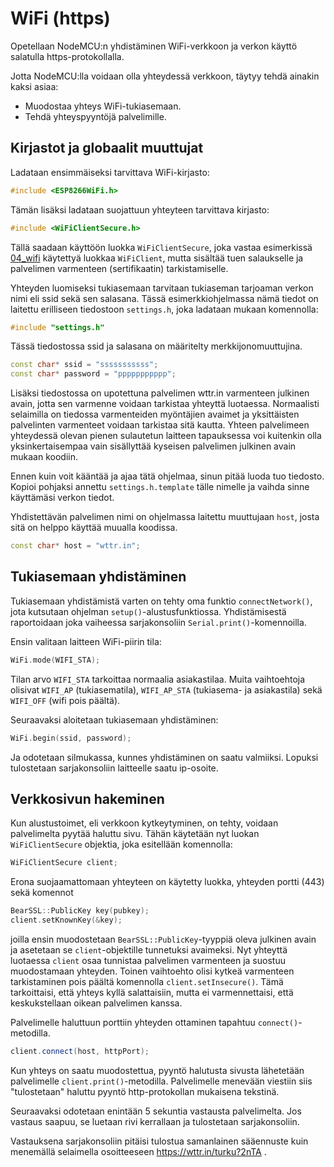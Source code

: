# WiFi (https)

Opetellaan NodeMCU:n yhdistäminen WiFi-verkkoon ja verkon käyttö salatulla
https-protokollalla.

Jotta NodeMCU:lla voidaan olla yhteydessä verkkoon, täytyy tehdä ainakin kaksi asiaa:
- Muodostaa yhteys WiFi-tukiasemaan.
- Tehdä yhteyspyyntöjä palvelimille.

## Kirjastot ja globaalit muuttujat

Ladataan ensimmäiseksi tarvittava WiFi-kirjasto:

```c++
#include <ESP8266WiFi.h>
```

Tämän lisäksi ladataan suojattuun yhteyteen tarvittava kirjasto:
```c++
#include <WiFiClientSecure.h>
```
Tällä saadaan käyttöön luokka `WiFiClientSecure`, joka vastaa esimerkissä
[04_wifi](../04_wifi/) käytettyä luokkaa `WiFiClient`, mutta sisältää
tuen salaukselle ja palvelimen varmenteen (sertifikaatin) tarkistamiselle.

Yhteyden luomiseksi tukiasemaan tarvitaan tukiaseman tarjoaman verkon nimi eli ssid
sekä sen salasana. Tässä esimerkkiohjelmassa nämä tiedot on laitettu erilliseen tiedostoon `settings.h`, joka ladataan mukaan komennolla:

```c++
#include "settings.h"
```

Tässä tiedostossa ssid ja salasana on määritelty merkkijonomuuttujina.
```c++
const char* ssid = "sssssssssss";
const char* password = "ppppppppppp";
```

Lisäksi tiedostossa on upotettuna palvelimen wttr.in varmenteen julkinen
avain, jotta sen varmenne voidaan tarkistaa yhteyttä luotaessa.
Normaalisti selaimilla on tiedossa varmenteiden myöntäjien avaimet ja yksittäisten
palvelinten varmenteet voidaan tarkistaa sitä kautta. Yhteen palvelimeen yhteydessä
olevan pienen sulautetun laitteen tapauksessa voi kuitenkin olla yksinkertaisempaa
vain sisällyttää kyseisen palvelimen julkinen avain mukaan koodiin.

Ennen kuin voit kääntää ja ajaa tätä ohjelmaa, sinun pitää luoda tuo tiedosto.
Kopioi pohjaksi annettu `settings.h.template` tälle nimelle ja vaihda sinne
käyttämäsi verkon tiedot.

Yhdistettävän palvelimen nimi on ohjelmassa laitettu muuttujaan `host`,
josta sitä on helppo käyttää muualla koodissa.
```c++
const char* host = "wttr.in";
```

## Tukiasemaan yhdistäminen

Tukiasemaan yhdistämistä varten on tehty oma funktio `connectNetwork()`, jota
kutsutaan ohjelman `setup()`-alustusfunktiossa. Yhdistämisestä raportoidaan
joka vaiheessa sarjakonsoliin `Serial.print()`-komennoilla.

Ensin valitaan laitteen WiFi-piirin tila:
```c++
WiFi.mode(WIFI_STA);
```
Tilan arvo `WIFI_STA` tarkoittaa normaalia asiakastilaa. Muita vaihtoehtoja olisivat
`WIFI_AP` (tukiasematila), `WIFI_AP_STA` (tukiasema- ja asiakastila) sekä `WIFI_OFF` (wifi pois päältä).

Seuraavaksi aloitetaan tukiasemaan yhdistäminen:
```c++
WiFi.begin(ssid, password);
```

Ja odotetaan silmukassa, kunnes yhdistäminen on saatu valmiiksi. Lopuksi tulostetaan
sarjakonsoliin laitteelle saatu ip-osoite.


## Verkkosivun hakeminen

Kun alustustoimet, eli verkkoon kytkeytyminen, on tehty, voidaan palvelimelta pyytää
haluttu sivu. Tähän käytetään nyt luokan `WiFiClientSecure` objektia, joka esitellään komennolla:
```c++
WiFiClientSecure client;
```

Erona suojaamattomaan yhteyteen on käytetty luokka, yhteyden portti (443) sekä
komennot
```c++
BearSSL::PublicKey key(pubkey);
client.setKnownKey(&key);
```
joilla ensin muodostetaan `BearSSL::PublicKey`-tyyppiä oleva julkinen avain
ja asetetaan se `client`-objektille tunnetuksi avaimeksi. Nyt yhteyttä luotaessa
`client` osaa tunnistaa palvelimen varmenteen ja suostuu muodostamaan yhteyden.
Toinen vaihtoehto olisi kytkeä varmenteen tarkistaminen pois päältä komennolla
`client.setInsecure()`. Tämä tarkoittaisi, että yhteys kyllä salattaisiin,
mutta ei varmennettaisi, että keskukstellaan oikean palvelimen kanssa.

Palvelimelle haluttuun porttiin yhteyden ottaminen tapahtuu `connect()`-metodilla.

```c++
client.connect(host, httpPort);
```

Kun yhteys on saatu muodostettua, pyyntö halutusta sivusta lähetetään palvelimelle
`client.print()`-metodilla. Palvelimelle menevään viestiin siis "tulostetaan"
haluttu pyyntö http-protokollan mukaisena tekstinä.

Seuraavaksi odotetaan enintään 5 sekuntia vastausta palvelimelta. Jos vastaus
saapuu, se luetaan rivi kerrallaan ja tulostetaan sarjakonsoliin.

Vastauksena sarjakonsoliin pitäisi tulostua samanlainen sääennuste kuin
menemällä selaimella osoitteeseen https://wttr.in/turku?2nTA .
